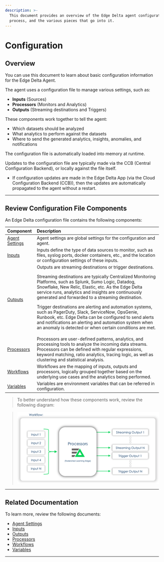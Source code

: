 ```yaml
---
description: >-
  This document provides an overview of the Edge Delta agent configuration
  process, and the various pieces that go into it.
---
```


# Configuration

## Overview

You can use this document to learn about basic configuration information for the Edge Delta Agent.

The agent uses a configuration file to manage various settings, such as:

  * **Inputs** \(Sources\)
  * **Processors** \(Monitors and Analytics\)
  * **Outputs** \(Streaming destinations and Triggers\)

These components work together to tell the agent:

  * Which datasets should be analyzed
  * What analytics to perform against the datasets    
  * Where to send the generated analytics, insights, anomalies, and notifications

The configuration file is automatically loaded into memory at runtime.

Updates to the configuration file are typically made via the CCB \(Central Configuration Backend\), or locally against the file itself.

  * If configuration updates are made in the Edge Delta App \(via the Cloud Configuration Backend (CCB)\), then the updates are automatically propagated to the agent without a restart.

***

## Review Configuration File Components

An Edge Delta configuration file contains the following components:

| Component | Description |
| :--- | :--- |
| [Agent Settings](./agent-settings.md) | Agent settings are global settings for the configuration and agent. |
| [Inputs](inputs.md) | Inputs define the type of data sources to monitor, such as files, syslog ports, docker containers, etc., and the location or configuration settings of these inputs. |
| [Outputs](outputs.md) | Outputs are streaming destinations or trigger destinations. <p>Streaming destinations are typically Centralized Monitoring Platforms, such as Splunk, Sumo Logic, Datadog, Snowflake, New Relic, Elastic, etc. As the Edge Delta service runs, analytics and insights are continuously generated and forwarded to a streaming destination. <p>Trigger destinations are alerting and automation systems, such as PagerDuty, Slack, ServiceNow, OpsGenie, Runbook, etc. Edge Delta can be configured to send alerts and notifications an alerting and automation system when an anomaly is detected or when certain conditions are met.
| [Processors](processors.md) | Processors are user-defined patterns, analytics, and processing tools to analyze the incoming data streams. Processors can be defined with regular expressions, keyword matching, ratio analytics, tracing logic, as well as clustering and statistical analysis. |
| [Workflows](./workflows.md) | Workflows are the mapping of inputs, outputs and processors, logically grouped together based on the underlying use cases and the analytics being performed. |
| [Variables](./variables.md) | Variables are environment variables that can be referred in configuration. |

> To better understand how these components work, review the following diagram:

> ![The Federated Learning Edge \(FLE\) applies distributed machine learning, statistical analysis, and stream-processing algorithms to incoming data, resulting in dynamically generated outputs \(streams and triggers\)](.././assets/image%20%2812%29.png)

***

## Related Documentation

To learn more, review the following documents:

  * [Agent Settings](./agent-settings.md)
  * [Inputs](inputs.md)
  * [Outputs](outputs.md)
  * [Processors](processors.md)
  * [Workflows](./workflows.md)
  * [Variables](./variables.md)

***
